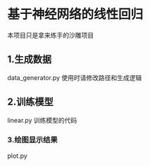 # 基于神经网络的线性回归

本项目只是拿来练手的沙雕项目

## 1.生成数据

data_generator.py 使用时请修改路径和生成逻辑

## 2.训练模型

linear.py 训练模型的代码

### 3.绘图显示结果

plot.py
